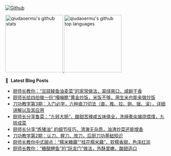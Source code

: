 [![Github](https://img.shields.io/github/followers/qiudaoermu?label=Follow&style=social)](https://github.com/qiudaoermu)

<a href="https://github.com/qiudaoermu">
  <img height="180em" src="https://github-readme-stats.vercel.app/api?username=qiudaoermu&show_icons=true&count_private=true" alt="qiudaoermu's github stats" />
  <img height="180em" src="https://github-readme-stats.vercel.app/api/top-langs/?username=qiudaoermu&layout=compact" alt="qiudaoermu's github top languages" />
</a>
<br/>

<!--
** qiudaoermu / qiudaoermu ** is a ✨ _special_ ✨ repository because its`README.md`(this file) appears on your GitHub profile.

Here are some ideas to get you started:

  - 🔭 I’m currently working on ...
- 🌱 I’m currently learning ...
- 👯 I’m looking to collaborate on ...
- 🤔 I’m looking for help with ...
- 💬 Ask me about ...
- 📫 How to reach me: ...
- 😄 Pronouns: ...
- ⚡ Fun fact: ...
-->

📕 &nbsp;**Latest Blog Posts**

<!-- BLOG-POST-LIST:START -->
- [厨师长教你：“豆豉鲮鱼油麦菜”的家常做法，翠绿爽口，咸鲜干香](https://www.youtube.com/watch?v=Pg1JjOhqNTA)
- [厨师长给四伯做一份“嘎嘣脆”黄金炒饭，米饭不够，用生米也能来做炒饭](https://www.youtube.com/watch?v=2yeBXm-of14)
- [刀功教学第3期：入门必学，六种直刀切法（直、推、拉、铡、锯、滚），详细讲解以及其应用](https://www.youtube.com/watch?v=VXCCfwuPwy8)
- [厨师长分享鲁菜：“九转大肠”，酸甜苦辣咸五味俱全，洗焯煮汆煸烧煨㸆，九转成菜](https://www.youtube.com/watch?v=CL12eXx2YuM)
- [厨师长分享“炼猪油” 的细节技巧，清澈无杂质，油渣炒菜还能增香](https://www.youtube.com/watch?v=yUVyx_KY5zo)
- [刀功教学第2期：认刀、握刀、放刀，后厨刀功基础知识](https://www.youtube.com/watch?v=ov6-SSFq-Yo)
- [厨师长教你中式甜点：“糯米糖藕”“桂花糯米藕”，软糯香甜，色泽红润](https://www.youtube.com/watch?v=UhNNfHvtB_Q)
- [厨师长教你：“糖醋鲤鱼”的“跃龙门”做法，外酥里嫩，酸甜适口](https://www.youtube.com/watch?v=PmVXsJqxOy0)
<!-- BLOG-POST-LIST:END -->


